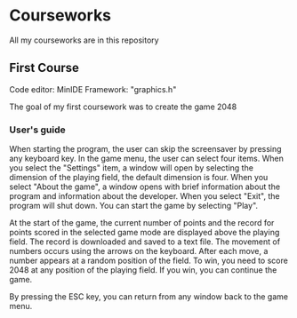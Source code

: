 # Courseworks

All my courseworks are in this repository

## First Course

Code editor: MinIDE
Framework: "graphics.h"

The goal of my first coursework was to create the game 2048

### User's guide

When starting the program, the user can skip the screensaver by pressing any keyboard key. In the game menu, the user can select four items. When you select the "Settings" item, a window will open by selecting the dimension of the playing field, the default dimension is four. When you select "About the game", a window opens with brief information about the program and information about the developer. When you select "Exit", the program will shut down. You can start the game by selecting "Play".

At the start of the game, the current number of points and the record for points scored in the selected game mode are displayed above the playing field. The record is downloaded and saved to a text file. The movement of numbers occurs using the arrows on the keyboard. After each move, a number appears at a random position of the field. To win, you need to score 2048 at any position of the playing field. If you win, you can continue the game.

By pressing the ESC key, you can return from any window back to the game menu.

